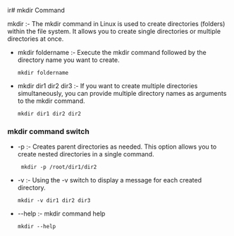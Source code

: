 ir# mkdir Command 

mkdir   :-  The mkdir command in Linux is used to create directories (folders) within the file system. It allows you to create single directories or multiple directories at once.
		
- 	mkdir foldername	:-  Execute the mkdir command followed by the directory name you want to create.
			
    ```
    mkdir foldername 
	  ```

- 	mkdir dir1 dir2 dir3	:-	If you want to create multiple directories simultaneously, you can provide multiple directory names as arguments to the mkdir command.
			
    ```
    mkdir dir1 dir2 dir2
	  ```	
		
### mkdir command switch
		
- 	-p 		:-	Creates parent directories as needed. This option allows you to create nested directories in a single command.

    ```
     mkdir -p /root/dir1/dir2	
  	```

- 	-v		:-	Using the -v switch to display a message for each created directory.
			
    ```
    mkdir -v dir1 dir2 dir3 				
	  ```

- 	--help 	:-	mkdir command help 
		
    ```
    mkdir --help 							
	  ```		
					
	
